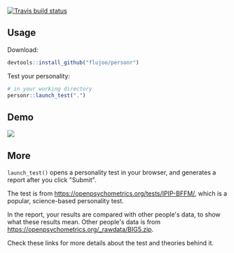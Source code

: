 
<!-- badges: start -->
[![Travis build status](https://travis-ci.com/flujoo/personr.svg?branch=master)](https://travis-ci.com/flujoo/personr)
<!-- badges: end -->


## Usage

Download:

```r
devtools::install_github("flujoo/personr")
```

Test your personality:

```r
# in your working directory
personr::launch_test(".")
```


## Demo

![](demo.gif)


## More

`launch_test()` opens a personality test in your browser, and generates a report after you click "Submit".

The test is from <https://openpsychometrics.org/tests/IPIP-BFFM/>, which is a popular, science-based personality test.

In the report, your results are compared with other people's data, to show what these results mean. Other people's data is from <https://openpsychometrics.org/_rawdata/BIG5.zip>.

Check these links for more details about the test and theories behind it.

